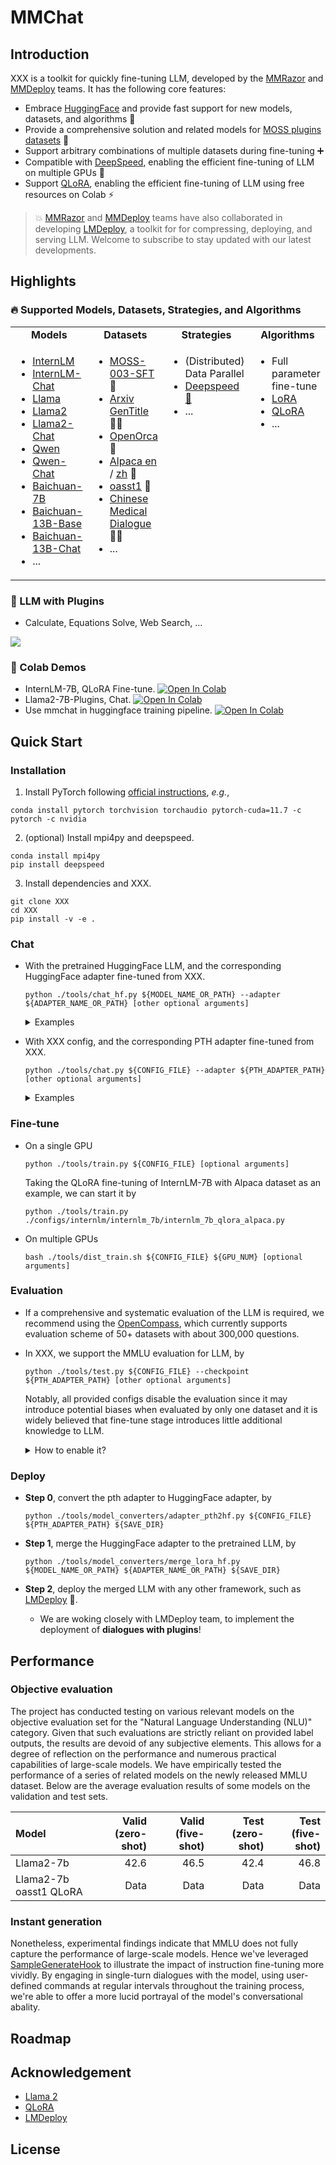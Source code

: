 # MMChat

## Introduction

XXX is a toolkit for quickly fine-tuning LLM, developed by the [MMRazor](https://github.com/open-mmlab/mmrazor) and [MMDeploy](https://github.com/open-mmlab/mmdeploy) teams. It has the following core features:

- Embrace [HuggingFace](https://huggingface.co) and provide fast support for new models, datasets, and algorithms 🤗
- Provide a comprehensive solution and related models for [MOSS plugins datasets](https://github.com/OpenLMLab/MOSS/tree/main/SFT_data) 🤖️
- Support arbitrary combinations of multiple datasets during fine-tuning ➕
- Compatible with [DeepSpeed](https://github.com/microsoft/DeepSpeed), enabling the efficient fine-tuning of LLM on multiple GPUs 🚀
- Support [QLoRA](http://arxiv.org/abs/2305.14314), enabling the efficient fine-tuning of LLM using free resources on Colab ⚡️

> 💥 [MMRazor](https://github.com/open-mmlab/mmrazor) and [MMDeploy](https://github.com/open-mmlab/mmdeploy) teams have also collaborated in developing [LMDeploy](https://github.com/InternLM/lmdeploy), a toolkit for for compressing, deploying, and serving LLM. Welcome to subscribe to stay updated with our latest developments.

## Highlights

### 🔥 Supported Models, Datasets, Strategies, and Algorithms

<table>
<tbody>
<tr align="center" valign="middle">
<td>
  <b>Models</b>
</td>
<td>
  <b>Datasets</b>
</td>
<td>
  <b>Strategies</b>
</td>
 <td>
  <b>Algorithms</b>
</td>
</tr>
<tr valign="top">
<td align="left" valign="top">
<ul>
  <li><a href="configs/internlm/internlm_7b">InternLM</a></li>
  <li><a href="configs/internlm/internlm_chat_7b">InternLM-Chat</a></li>
  <li><a href="configs/llama/llama_7b">Llama</a></li>
  <li><a href="configs/llama/llama2_7b">Llama2</a></li>
  <li><a href="configs/llama/llama2_7b_chat">Llama2-Chat</a></li>
  <li><a href="configs/qwen/qwen_7b">Qwen</a></li>
  <li><a href="configs/qwen/qwen_7b_chat">Qwen-Chat</a></li>
  <li><a href="configs/baichuan/baichuan_7b">Baichuan-7B</a></li>
  <li><a href="configs/baichuan/baichuan_13b_base">Baichuan-13B-Base</a></li>
  <li><a href="configs/baichuan/baichuan_13b_chat">Baichuan-13B-Chat</a></li>
  <li>...</li>
</ul>
</td>
<td>
<ul>
  <li><a href="configs/_base_/datasets/moss_003_sft_all.py">MOSS-003-SFT</a> 🔧</li>
  <li><a href="configs/_base_/datasets/arxiv.py">Arxiv GenTitle</a> 👨‍🎓</li>
  <li><a href="configs/_base_/datasets/open_orca.py">OpenOrca</a> 🐋</li>
  <li><a href="configs/_base_/datasets/alpaca.py">Alpaca en</a> / <a href="configs/_base_/datasets/alpaca_zh.py">zh</a> 🦙</li>
  <li><a href="configs/_base_/datasets/oasst1.py">oasst1</a> 🤖️</li>
  <li><a href="configs/_base_/datasets/cmd.py">Chinese Medical Dialogue</a> 🧑‍⚕️</li>
  <li>...</li>
</ul>
</td>
<td>
<ul>
  <li>(Distributed) Data Parallel</li>
  <li><a href="https://github.com/microsoft/DeepSpeed">Deepspeed 🚀</a></li>
  <li>...</li>
</ul>
</td>
<td>
<ul>
  <li>Full parameter fine-tune</li>
  <li><a href="http://arxiv.org/abs/2106.09685">LoRA</a></li>
  <li><a href="http://arxiv.org/abs/2305.14314">QLoRA</a></li>
  <li>...</li>
</ul>
</td>
</tr>
</tbody>
</table>

### 🔧 LLM with Plugins

- Calculate, Equations Solve, Web Search, ...

<img src="https://github.com/InternLM/lmdeploy/assets/36994684/20159556-7711-4b0d-9568-6884998ad66a">

### 🌟 Colab Demos

- InternLM-7B, QLoRA Fine-tune. [![Open In Colab](https://colab.research.google.com/assets/colab-badge.svg)](https://colab.research.google.com/drive/1yzGeYXayLomNQjLD4vC6wgUHvei3ezt4?usp=sharing)
- Llama2-7B-Plugins, Chat. [![Open In Colab](https://colab.research.google.com/assets/colab-badge.svg)](<>)
- Use mmchat in huggingface training pipeline. [![Open In Colab](https://colab.research.google.com/assets/colab-badge.svg)](https://colab.research.google.com/drive/1eBI9yiOkX-t7P-0-t9vS8y1x5KmWrkoU?usp=sharing)

## Quick Start

### Installation

1. Install PyTorch following [official instructions](https://pytorch.org/get-started/locally/), *e.g.*,

```shell
conda install pytorch torchvision torchaudio pytorch-cuda=11.7 -c pytorch -c nvidia
```

2. (optional) Install mpi4py and deepspeed.

```shell
conda install mpi4py
pip install deepspeed
```

3. Install dependencies and XXX.

```shell
git clone XXX
cd XXX
pip install -v -e .
```

### Chat

- With the pretrained HuggingFace LLM, and the corresponding HuggingFace adapter fine-tuned from XXX.

  ```shell
  python ./tools/chat_hf.py ${MODEL_NAME_OR_PATH} --adapter ${ADAPTER_NAME_OR_PATH} [other optional arguments]
  ```

  <details>
  <summary>Examples</summary>

  - Llama-2-7B, plugins adapter,

    ```shell
    python ./tools/chat_hf.py meta-llama/Llama-2-7b --adapter XXX --bot-name Llama2 --prompt plugins --with-plugins --command-stop-word "<eoc>" --answer-stop-word "<eom>" --no-streamer
    ```

  - InternLM-7B, arxiv GenTitle adapter,

    ```shell
    python ./tools/chat_hf.py internlm/internlm-7b --adapter XXX --prompt title
    ```

  - InternLM-7B, alpaca adapter,

    ```shell
    python ./tools/chat_hf.py internlm/internlm-7b --adapter XXX --prompt alpaca
    ```

  - InternLM-7B, oasst1 adapter,

    ```shell
    python ./tools/chat_hf.py internlm/internlm-7b --adapter XXX --prompt openassistant --answer-stop-word "###"
    ```

  </details>

- With XXX config, and the corresponding PTH adapter fine-tuned from XXX.

  ```shell
  python ./tools/chat.py ${CONFIG_FILE} --adapter ${PTH_ADAPTER_PATH} [other optional arguments]
  ```

  <details>
  <summary>Examples</summary>

  - Llama-2-7B, plugins adapter,

    ```shell
    python ./tools/chat.py ./configs/llama/llama2_7b/llama2_7b_qlora_moss_sft_all.py --adapter XXX --prompt plugins --with-plugins --command-stop-word "<eoc>" --answer-stop-word "<eom>" --no-streamer
    ```

  - InternLM-7B, arxiv GenTitle adapter,

    ```shell
    python ./tools/chat.py ./configs/internlm/internlm_7b/internlm_7b_qlora_arxiv.py --adapter XXX --prompt title
    ```

  - InternLM-7B, alpaca adapter,

    ```shell
    python ./tools/chat.py ./configs/internlm/internlm_7b/internlm_7b_qlora_alpaca.py --adapter XXX --prompt alpaca
    ```

  - InternLM-7B, oasst1 adapter,

    ```shell
    python ./tools/chat.py ./configs/internlm/internlm_7b/internlm_7b_qlora_oasst1.py --adapter XXX --prompt openassistant --answer-stop-word "###"
    ```

  </details>

### Fine-tune

- On a single GPU

  ```shell
  python ./tools/train.py ${CONFIG_FILE} [optional arguments]
  ```

  Taking the QLoRA fine-tuning of InternLM-7B with Alpaca dataset as an example, we can start it by

  ```shell
  python ./tools/train.py ./configs/internlm/internlm_7b/internlm_7b_qlora_alpaca.py
  ```

- On multiple GPUs

  ```shell
  bash ./tools/dist_train.sh ${CONFIG_FILE} ${GPU_NUM} [optional arguments]
  ```

### Evaluation

- If a comprehensive and systematic evaluation of the LLM is required, we recommend using the [OpenCompass](https://github.com/InternLM/opencompass), which currently supports evaluation scheme of 50+ datasets with about 300,000 questions.

- In XXX, we support the MMLU evaluation for LLM, by

  ```
  python ./tools/test.py ${CONFIG_FILE} --checkpoint ${PTH_ADAPTER_PATH} [other optional arguments]
  ```

  Notably, all provided configs disable the evaluation since it may introduce potential biases when evaluated by only one dataset and it is widely believed that fine-tune stage introduces little additional knowledge to LLM.

  <details>
  <summary>How to enable it?</summary>

  If the evaluation is needed, user can add below lines to the original config to enable it.

  ```python
  from mmengine.config import read_base

  with read_base():
      from ..._base_.datasets.evaluation.mmlu_fs import *  # noqa: F401,F403

  test_dataloader.dataset.tokenizer = tokenizer  # noqa: F405
  test_evaluator.tokenizer = tokenizer  # noqa: F405
  ```

  </details>

### Deploy

- **Step 0**, convert the pth adapter to HuggingFace adapter, by

  ```shell
  python ./tools/model_converters/adapter_pth2hf.py ${CONFIG_FILE} ${PTH_ADAPTER_PATH} ${SAVE_DIR}
  ```

- **Step 1**, merge the HuggingFace adapter to the pretrained LLM, by

  ```shell
  python ./tools/model_converters/merge_lora_hf.py ${MODEL_NAME_OR_PATH} ${ADAPTER_NAME_OR_PATH} ${SAVE_DIR}
  ```

- **Step 2**, deploy the merged LLM with any other framework, such as [LMDeploy](https://github.com/InternLM/lmdeploy) 🚀.

  - We are woking closely with LMDeploy team, to implement the deployment of **dialogues with plugins**!

## Performance

### Objective evaluation

The project has conducted testing on various relevant models on the objective evaluation set for the "Natural Language Understanding (NLU)" category. Given that such evaluations are strictly reliant on provided label outputs, the results are devoid of any subjective elements. This allows for a degree of reflection on the performance and numerous practical capabilities of large-scale models. We have empirically tested the performance of a series of related models on the newly released MMLU dataset. Below are the average evaluation results of some models on the validation and test sets.

| Model                  | Valid (zero-shot) | Valid (five-shot) | Test (zero-shot) | Test (five-shot) |
| :--------------------- | ----------------: | ----------------: | ---------------: | ---------------: |
| Llama2-7b              |              42.6 |              46.5 |             42.4 |             46.8 |
| Llama2-7b oasst1 QLoRA |              Data |              Data |             Data |             Data |

### Instant generation

Nonetheless, experimental findings indicate that MMLU does not fully capture the performance of large-scale models. Hence we've leveraged [SampleGenerateHook](<>) to illustrate the impact of instruction fine-tuning more vividly. By engaging in single-turn dialogues with the model, using user-defined commands at regular intervals throughout the training process, we're able to offer a more lucid portrayal of the model's conversational abality.

## Roadmap

## Acknowledgement

- [Llama 2](https://github.com/facebookresearch/llama)
- [QLoRA](http://arxiv.org/abs/2305.14314)
- [LMDeploy](https://github.com/InternLM/lmdeploy)

## License
